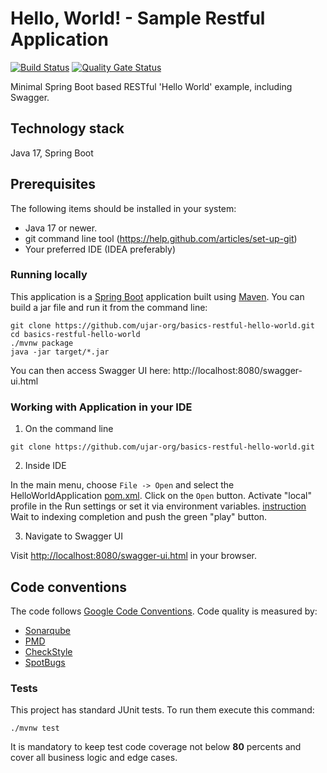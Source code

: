 # Hello, World! - Sample Restful Application

[![Build Status](https://drone.c2a2.com/api/badges/ujar-org/basics-restful-hello-world/status.svg?ref=refs/heads/main)](https://drone.c2a2.com/ujar-org/basics-restful-hello-world)
[![Quality Gate Status](https://sonarqube.c2a2.com/api/project_badges/measure?project=ujar-org%3Abasics-restful-hello-world&metric=alert_status&token=8d0720867021f4f16e89db625607430a10892ed3)](https://sonarqube.c2a2.com/dashboard?id=ujar-org%3Abasics-restful-hello-world)

Minimal Spring Boot based RESTful 'Hello World' example, including Swagger.

## Technology stack

Java 17, Spring Boot

## Prerequisites

The following items should be installed in your system:

* Java 17 or newer.
* git command line tool (https://help.github.com/articles/set-up-git)
* Your preferred IDE (IDEA preferably)

### Running locally

This application is a [Spring Boot](https://spring.io/guides/gs/spring-boot) application built
using [Maven](https://spring.io/guides/gs/maven/). You can build a jar file and run it from the command line:

```
git clone https://github.com/ujar-org/basics-restful-hello-world.git
cd basics-restful-hello-world
./mvnw package
java -jar target/*.jar
```

You can then access Swagger UI here: http://localhost:8080/swagger-ui.html

### Working with Application in your IDE

1) On the command line

```
git clone https://github.com/ujar-org/basics-restful-hello-world.git
```

2) Inside IDE

In the main menu, choose `File -> Open` and select the HelloWorldApplication [pom.xml](pom.xml). Click on the `Open` button.
Activate "local" profile in the Run settings or set it via environment
variables. [instruction](https://stackoverflow.com/questions/38520638/how-to-set-spring-profile-from-system-variable)
Wait to indexing completion and push the green "play" button.

3) Navigate to Swagger UI

Visit [http://localhost:8080/swagger-ui.html](http://localhost:8080/swagger-ui.html) in your browser.

## Code conventions

The code follows [Google Code Conventions](https://google.github.io/styleguide/javaguide.html). Code
quality is measured by:

- [Sonarqube](https://sonarqube.c2a2.com/dashboard?id=ujar-org%3Abasics-restful-hello-world)
- [PMD](https://pmd.github.io/)
- [CheckStyle](https://checkstyle.sourceforge.io/)
- [SpotBugs](https://spotbugs.github.io/)

### Tests

This project has standard JUnit tests. To run them execute this command:

```text
./mvnw test
```

It is mandatory to keep test code coverage not below **80** percents and cover all business logic and edge cases.
